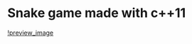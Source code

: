 # Snake game made with c++11

[!preview_image](https://raw.githubusercontent.com/davidcedresx/snake/master/preview.png)